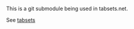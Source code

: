 This is a git submodule being used in tabsets.net.

See [tabsets](https://evandor.github.io/tabsets/)